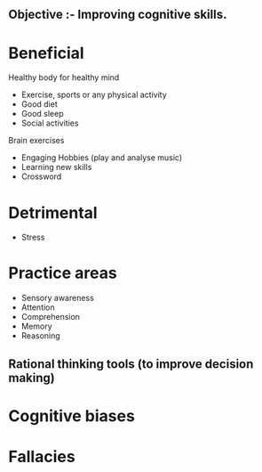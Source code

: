 ## Objective :- Improving cognitive skills.

# Beneficial
Healthy body for healthy mind
- Exercise, sports or any physical activity
- Good diet
- Good sleep
- Social activities

Brain exercises
- Engaging Hobbies (play and analyse music)
- Learning new skills
- Crossword

# Detrimental
- Stress

# Practice areas
- Sensory awareness
- Attention
- Comprehension
- Memory
- Reasoning



## Rational thinking tools (to improve decision making)
# Cognitive biases
# Fallacies